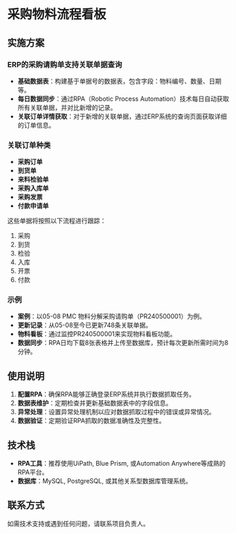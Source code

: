 # 采购物料流程看板

## 实施方案

### ERP的采购请购单支持关联单据查询
- **基础数据表**：构建基于单据号的数据表，包含字段：物料编号、数量、日期等。
- **每日数据同步**：通过RPA（Robotic Process Automation）技术每日自动获取所有关联单据，并对比新增的记录。
- **关联订单详情获取**：对于新增的关联单据，通过ERP系统的查询页面获取详细的订单信息。

### 关联订单种类
- **采购订单**
- **到货单**
- **来料检验单**
- **采购入库单**
- **采购发票**
- **付款申请单**

这些单据将按照以下流程进行跟踪：
1. 采购
2. 到货
3. 检验
4. 入库
5. 开票
6. 付款

### 示例
- **案例**：以05-08 PMC 物料分解采购请购单（PR240500001）为例。
- **更新记录**：从05-08至今已更新748条关联单据。
- **物料看板**：通过监控PR240500001来实现物料看板功能。
- **数据同步**：RPA日均下载8张表格并上传至数据库，预计每次更新所需时间为8分钟。

## 使用说明
1. **配置RPA**：确保RPA能够正确登录ERP系统并执行数据抓取任务。
2. **数据表维护**：定期检查并更新基础数据表中的字段信息。
3. **异常处理**：设置异常处理机制以应对数据抓取过程中的错误或异常情况。
4. **数据验证**：定期验证RPA抓取的数据准确性及完整性。

## 技术栈
- **RPA工具**：推荐使用UiPath, Blue Prism, 或Automation Anywhere等成熟的RPA平台。
- **数据库**：MySQL, PostgreSQL, 或其他关系型数据库管理系统。

## 联系方式
如需技术支持或遇到任何问题，请联系项目负责人。
